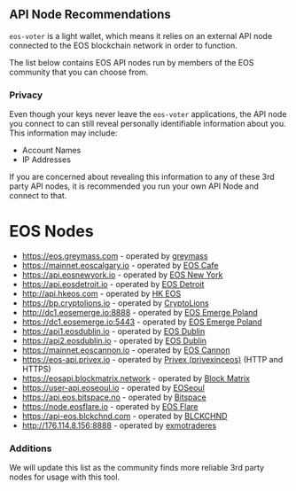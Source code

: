 ## API Node Recommendations

`eos-voter` is a light wallet, which means it relies on an external API node connected to the EOS blockchain network in order to function.

The list below contains EOS API nodes run by members of the EOS community that you can choose from.

### Privacy

Even though your keys never leave the `eos-voter` applications, the API node you connect to can still reveal personally identifiable information about you. This information may include:

- Account Names
- IP Addresses

If you are concerned about revealing this information to any of these 3rd party API nodes, it is recommended you run your own API Node and connect to that.

# EOS Nodes

- https://eos.greymass.com - operated by [greymass](https://greymass.com)
- https://mainnet.eoscalgary.io - operated by [EOS Cafe](https://eoscafecalgary.com/)
- https://api.eosnewyork.io - operated by [EOS New York](https://www.eosnewyork.io/)
- https://api.eosdetroit.io - operated by [EOS Detroit](http://eosdetroit.io/)
- http://api.hkeos.com - operated by [HK EOS](https://www.hkeos.com/)
- https://bp.cryptolions.io - operated by [CryptoLions](http://CryptoLions.io/)
- http://dc1.eosemerge.io:8888 - operated by [EOS Emerge Poland](http://eosemerge.io/)
- https://dc1.eosemerge.io:5443 - operated by [EOS Emerge Poland](http://eosemerge.io/)
- https://api1.eosdublin.io - operated by [EOS Dublin](https://eosdublin.io)
- https://api2.eosdublin.io - operated by [EOS Dublin](https://eosdublin.io)
- https://mainnet.eoscannon.io - operated by [EOS Cannon](https://eoscannon.io)
- https://eos-api.privex.io - operated by [Privex (privexinceos)](http://eosportal.io/chain/12/producers/privexinceos) (HTTP and HTTPS)
- https://eosapi.blockmatrix.network - operated by [Block Matrix](https://blockmatrix.network)
- https://user-api.eoseoul.io - operated by [EOSeoul](https://portal.eoseoul.io/)
- https://api.eos.bitspace.no - operated by [Bitspace](https://eos.bitspace.no/)
- https://node.eosflare.io - operated by [EOS Flare](https://eosflare.io/)
- https://api-eos.blckchnd.com - operated by [BLCKCHND](https://eos.blckchnd.com/)
- http://176.114.8.156:8888 - operated by [exmotraderes](http://goeoslottery.cn)
### Additions

We will update this list as the community finds more reliable 3rd party nodes for usage with this tool.
